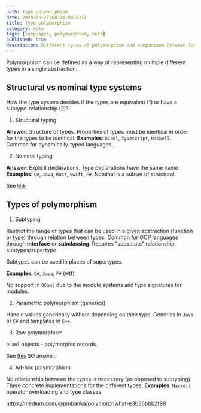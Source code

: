```yaml
---
path: Type polymorphism
date: 2020-05-27T00:26:00.831Z
title: Type polymorphism
category: note
tags: [languages, polymorphism, nerd]
published: true
description: Different types of polymorphism and comparison between languages
---
```


Polymorphism can be defined as a way of representing multiple different types in a single abstraction.

## Structural vs nominal type systems

How the type system decides if the types are equivalent (1) or have a subtype-relationship (2)?

1. Structural typing

**Answer**: Structure of types. Properties of types must be identical in order for the types to be identical.
**Examples**: `OCaml`, `Typescript`, `Haskell`.
Common for dynamically-typed languages.

2. Nominal typing

**Answer**: Explicit declarations. Type declarations have the same name.
**Examples**: `C#`, `Java`, `Rust`, `Swift`, `F#`.
Nominal is a subset of structural.

See [link](https://web.archive.org/web/20161013053206/http://c2.com/cgi/wiki?NominativeAndStructuralTyping)

## Types of polymorphism

1. Subtyping

Restrict the range of types that can be used in a given abstraction (function or type) through relation between types.
Common for OOP languages through **interface** or **subclassing**. Requires "substitute" relationship, subtypes/supertype.

Subtypes can be used in places of supertypes.

**Examples**: `C#`, `Java`, `F#` (wtf)

No support in `OCaml` due to the module systems and type signatures for modules.

2. Parametric polymorphism (generics)

Handle values generically without depending on their type.
Generics in `Java` or `C#` and templates in `C++`.

3. Row polymorphism

`OCaml` objects - polymorphic records.

See [this](https://stackoverflow.com/questions/48092739/what-are-row-types-are-they-algebraic-data-types) SO answer.

4. Ad-hoc polymorphism

No relationship between the types is necessary (as opposed to subtyping). There concrete implementations for the different types.
**Examples**: `Haskell` operator overloading and type classes.

https://medium.com/@pmbanka/polymorphwhat-e3b36bbb2f99
